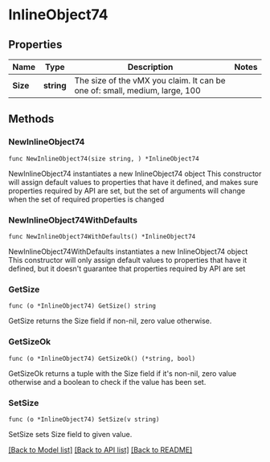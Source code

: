 # InlineObject74

## Properties

Name | Type | Description | Notes
------------ | ------------- | ------------- | -------------
**Size** | **string** | The size of the vMX you claim. It can be one of: small, medium, large, 100 | 

## Methods

### NewInlineObject74

`func NewInlineObject74(size string, ) *InlineObject74`

NewInlineObject74 instantiates a new InlineObject74 object
This constructor will assign default values to properties that have it defined,
and makes sure properties required by API are set, but the set of arguments
will change when the set of required properties is changed

### NewInlineObject74WithDefaults

`func NewInlineObject74WithDefaults() *InlineObject74`

NewInlineObject74WithDefaults instantiates a new InlineObject74 object
This constructor will only assign default values to properties that have it defined,
but it doesn't guarantee that properties required by API are set

### GetSize

`func (o *InlineObject74) GetSize() string`

GetSize returns the Size field if non-nil, zero value otherwise.

### GetSizeOk

`func (o *InlineObject74) GetSizeOk() (*string, bool)`

GetSizeOk returns a tuple with the Size field if it's non-nil, zero value otherwise
and a boolean to check if the value has been set.

### SetSize

`func (o *InlineObject74) SetSize(v string)`

SetSize sets Size field to given value.



[[Back to Model list]](../README.md#documentation-for-models) [[Back to API list]](../README.md#documentation-for-api-endpoints) [[Back to README]](../README.md)


